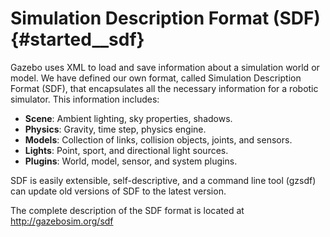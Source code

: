 Simulation Description Format (SDF) {#started__sdf}
======================

Gazebo uses XML to load and save information about a simulation world or model. We have defined our own format, called Simulation Description Format (SDF), that encapsulates all the necessary information for a robotic simulator. This information includes:

-  **Scene**: Ambient lighting, sky properties, shadows.
-  **Physics**: Gravity, time step, physics engine.
-  **Models**: Collection of links, collision objects, joints, and sensors.
-  **Lights**: Point, sport, and directional light sources.
-  **Plugins**: World, model, sensor, and system plugins.


SDF is easily extensible, self-descriptive, and a command line tool (gzsdf) can update old versions of SDF to the latest version. 


The complete description of the SDF format is located at http://gazebosim.org/sdf
